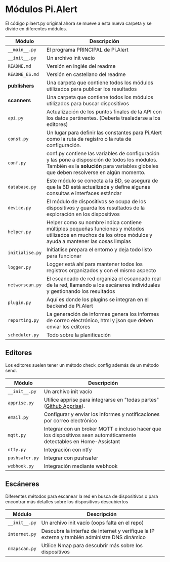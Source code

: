 # Módulos Pi.Alert

El código pilaert.py original ahora se mueve a esta nueva carpeta y se divide en diferentes módulos.

| Módulo | Descripción |
|--------|-----------|
|```__main__.py```| El programa PRINCIPAL de Pi.Alert|
|```__init__.py```| Un archivo init vacío|
|```README.md```| Versión en inglés del readme|
|```README_ES.md```| Versión en castellano del readme|
|**publishers**| Una carpeta que contiene todos los módulos utilizados para publicar los resultados|
|**scanners**| Una carpeta que contiene todos los módulos utilizados para buscar dispositivos |
|```api.py```| Actualización de los puntos finales de la API con los datos pertinentes. (Debería trasladarse a los editores)|
|```const.py```| Un lugar para definir las constantes para Pi.Alert como la ruta de registro o la ruta de configuración.|
|```conf.py```| conf.py contiene las variables de configuración y las pone a disposición de todos los módulos. También es la <b>solución</b> para variables globales que deben resolverse en algún momento.|
|```database.py```| Este módulo se conecta a la BD, se asegura de que la BD está actualizada y define algunas consultas e interfaces estándar |
|```device.py```| El módulo de dispositivos se ocupa de los dispositivos y guarda los resultados de la exploración en los dispositivos |
|```helper.py```| Helper como su nombre indica contiene múltiples pequeñas funciones y métodos utilizados en muchos de los otros módulos y ayuda a mantener las cosas limpias |
|```initialise.py```| Initiatlise prepara el entorno y deja todo listo para funcionar |
|```logger.py```| Logger está ahí para mantener todos los registros organizados y con el mismo aspecto |
|```networscan.py```| El escaneado de red organiza el escaneado real de la red, llamando a los escáneres individuales y gestionando los resultados |
|```plugin.py```| Aquí es donde los plugins se integran en el backend de Pi.Alert |
|```reporting.py```| La generación de informes genera los informes de correo electrónico, html y json que deben enviar los editores |
|```scheduler.py```| Todo sobre la planificación |

## Editores
Los editores suelen tener un método check_config además de un método send.

| Módulo | Descripción |
|--------|-----------|
|```__init__.py```| Un archivo init vacío|
|```apprise.py```| Utilice apprise para integrarse en "todas partes" ([Github Apprise](https://github.com/caronc/apprise)). |
|```email.py```| Configurar y enviar los informes y notificaciones por correo electrónico |
|```mqtt.py```| Integrar con un broker MQTT e incluso hacer que los dispositivos sean automáticamente detectables en Home-Assistant |
|```ntfy.py```| Integración con ntfy |
|```pushsafer.py```| Integrar con pushsafer |
|```webhook.py```| Integración mediante webhook |

## Escáneres
Diferentes métodos para escanear la red en busca de dispositivos o para encontrar más detalles sobre los dispositivos descubiertos

| Módulo | Descripción |
|--------|-----------|
|```__init__.py```| Un archivo init vacío (oops falta en el repo)|
|```internet.py```| Descubra la interfaz de Internet y verifique la IP externa y también administre DNS dinámico |
|```nmapscan.py```| Utilice Nmap para descubrir más sobre los dispositivos |

